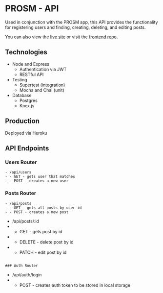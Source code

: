 # PROSM - API

Used in conjunction with the PROSM app, this API provides the functionality for registering users and finding, creating, deleting, and editing posts.

You can also view the [live site](https://prosm-app.vercel.app/) or visit the [frontend repo](https://github.com/sriphinn/prosm).


## Technologies

- Node and Express
  - Authentication via JWT
  - RESTful API
- Testing
  - Supertest (integration)
  - Mocha and Chai (unit)
- Database
  - Postgres
  - Knex.js

## Production

Deployed via Heroku

## API Endpoints

### Users Router

```
- /api/users
- - GET - gets user that matches
- - POST - creates a new user
```

### Posts Router

```
- /api/posts
- - GET - gets all posts by user id
- - POST - creates a new post
```
- /api/posts/:id
- - GET - gets post by id
- - DELETE - delete post by id
- - PATCH - edit post by id
```

### Auth Router

```
- /api/auth/login
- - POST - creates auth token to be stored in local storage
```
